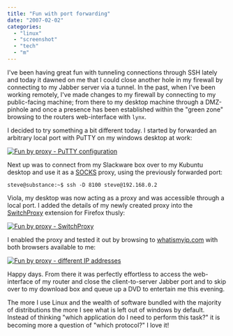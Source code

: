 ```yaml
---
title: "Fun with port forwarding"
date: "2007-02-02"
categories: 
  - "linux"
  - "screenshot"
  - "tech"
  - "m"
---
```


I've been having great fun with tunneling connections through SSH lately and today it dawned on me that I could close another hole in my firewall by connecting to my Jabber server via a tunnel. In the past, when I've been working remotely, I've made changes to my firewall by connecting to my public-facing machine; from there to my desktop machine through a DMZ\-pinhole and once a presence has been established within the "green zone" browsing to the routers web-interface with `lynx`.

I decided to try something a bit different today. I started by forwarded an arbitrary local port with PuTTY on my windows desktop at work:

[![Fun by proxy - PuTTY configuration](/wp-content/uploads/2007/02/proxy_putty.jpg)](/wp-content/uploads/2007/02/proxy_putty.jpg "Fun by proxy - PuTTY configuration")

Next up was to connect from my Slackware box over to my Kubuntu desktop and use it as a [SOCKS](http://en.wikipedia.org/wiki/SOCKS) proxy, using the previously forwarded port:

`steve@substance:~$ ssh -D 8100 steve@192.168.0.2`

Viola, my desktop was now acting as a proxy and was accessible through a local port. I added the details of my newly created proxy into the [SwitchProxy](http://mozmonkey.com/switchproxy/) extension for Firefox thusly:

[![Fun by proxy - SwitchProxy](/wp-content/uploads/2007/02/proxy_plugin.jpg)](/wp-content/uploads/2007/02/proxy_plugin.jpg "Fun by proxy - SwitchProxy")

I enabled the proxy and tested it out by browsing to [whatismyip.com](http://whatismyip.com/) with both browsers available to me:

[![Fun by proxy - different IP addresses](/wp-content/uploads/2007/02/proxy_ip.jpg)](/wp-content/uploads/2007/02/proxy_ip.jpg "Fun by proxy - different IP addresses")

Happy days. From there it was perfectly effortless to access the web-interface of my router and close the client-to-server Jabber port and to skip over to my download box and queue up a DVD to entertain me this evening.

The more I use Linux and the wealth of software bundled with the majority of distributions the more I see what is left out of windows by default. Instead of thinking "which application do I need to perform this task?" it is becoming more a question of "which protocol?" I love it!
